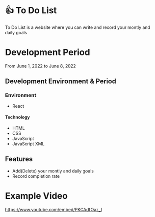 # :+1: To Do List
To Do List is a website where you can write and record your montly and daily goals

# Development Period
From June 1, 2022 to June 8, 2022

## Development Environment & Period
### Environment<br/>
* React

#### Technology<br/>
* HTML
* CSS
* JavaScript
* JavaScript XML

## Features
* Add(Delete) your montly and daily goals
* Record completion rate

# Example Video
https://www.youtube.com/embed/PKCAdfOaz_I

